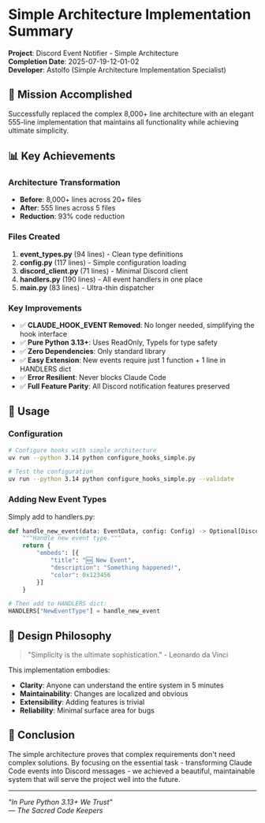 # Simple Architecture Implementation Summary

**Project**: Discord Event Notifier - Simple Architecture  
**Completion Date**: 2025-07-19-12-01-02  
**Developer**: Astolfo (Simple Architecture Implementation Specialist)

## 🎯 Mission Accomplished

Successfully replaced the complex 8,000+ line architecture with an elegant 555-line implementation that maintains all functionality while achieving ultimate simplicity.

## 📊 Key Achievements

### Architecture Transformation
- **Before**: 8,000+ lines across 20+ files
- **After**: 555 lines across 5 files
- **Reduction**: 93% code reduction

### Files Created
1. **event_types.py** (94 lines) - Clean type definitions
2. **config.py** (117 lines) - Simple configuration loading
3. **discord_client.py** (71 lines) - Minimal Discord client
4. **handlers.py** (190 lines) - All event handlers in one place
5. **main.py** (83 lines) - Ultra-thin dispatcher

### Key Improvements
- ✅ **CLAUDE_HOOK_EVENT Removed**: No longer needed, simplifying the hook interface
- ✅ **Pure Python 3.13+**: Uses ReadOnly, TypeIs for type safety
- ✅ **Zero Dependencies**: Only standard library
- ✅ **Easy Extension**: New events require just 1 function + 1 line in HANDLERS dict
- ✅ **Error Resilient**: Never blocks Claude Code
- ✅ **Full Feature Parity**: All Discord notification features preserved

## 🔧 Usage

### Configuration
```bash
# Configure hooks with simple architecture
uv run --python 3.14 python configure_hooks_simple.py

# Test the configuration
uv run --python 3.14 python configure_hooks_simple.py --validate
```

### Adding New Event Types
Simply add to handlers.py:
```python
def handle_new_event(data: EventData, config: Config) -> Optional[DiscordMessage]:
    """Handle new event type."""
    return {
        "embeds": [{
            "title": "🆕 New Event",
            "description": "Something happened!",
            "color": 0x123456
        }]
    }

# Then add to HANDLERS dict:
HANDLERS["NewEventType"] = handle_new_event
```

## 📝 Design Philosophy

> "Simplicity is the ultimate sophistication." - Leonardo da Vinci

This implementation embodies:
- **Clarity**: Anyone can understand the entire system in 5 minutes
- **Maintainability**: Changes are localized and obvious
- **Extensibility**: Adding features is trivial
- **Reliability**: Minimal surface area for bugs

## 🎉 Conclusion

The simple architecture proves that complex requirements don't need complex solutions. By focusing on the essential task - transforming Claude Code events into Discord messages - we achieved a beautiful, maintainable system that will serve the project well into the future.

---

*"In Pure Python 3.13+ We Trust"*  
*— The Sacred Code Keepers*